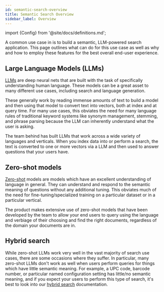 ```yaml
---
id: semantic-search-overview
title: Semantic Search Overview
sidebar_label: Overview
---
```


import {Config} from '@site/docs/definitions.md';

A common use case in <Config v="names.product"/> is to build a semantic,
LLM-powered search application. This page outlines what <Config v="names.product"/>
can do for this use case as well as why and how to employ these features for the
best overall end-user experience.

## Large Language Models (LLMs)

[LLMs](https://en.wikipedia.org/wiki/Large_language_model) are deep neural nets
that are built with the task of specifically understanding human language. These
models can be a great asset to many different use cases, including search and
language generation.

These generally work by reading immense amounts of text to build a model and
then using that model to convert text into vectors, both at index and at query
time. For many use cases, this obviates the need for many language rules of
traditional keyword systems like synonym management, stemming, and phrase parsing
because the LLM can inherently understand what the user is asking.

The team behind <Config v="names.product"/> has built LLMs that work across a
wide variety of languages and verticals. When you index data into <Config v="names.product"/>
or perform a search, the text is converted to one or more vectors via a LLM
and then used to answer questions that your users have.

## Zero-shot models

[Zero-shot](https://en.wikipedia.org/wiki/Zero-shot_learning) models are models
which have an excellent understanding of language in general. They can understand
and respond to the semantic meaning of questions without any additional tuning.
This obviates much of the need for fine-tuning/specialized training on a
particular dataset or in a particular vertical.

The <Config v="names.product"/> product makes extensive use of zero-shot models
that have been developed by the team to allow your end users to query using
the language and verbiage of their choosing and find the right documents,
regardless of the domain your documents are in.

## Hybrid search

While zero-shot LLMs work very well in the vast majority of search use cases,
there are some occasions where they suffer. In particular, many zero-shot LLMs
don't work as well when users perform queries for things which have little
semantic meaning. For example, a UPC code, barcode number, or particular named
configuration setting has little/no semantic meaning, and if you expect your
users to perform this type of search, it's best to look into our
[hybrid search](/docs/api-reference/search-apis/lexical-matching) documentation.

